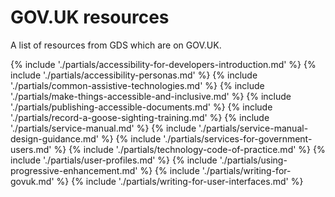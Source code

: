 # GOV.UK resources

A list of resources from GDS which are on GOV.UK.

{% include './partials/accessibility-for-developers-introduction.md' %}
{% include './partials/accessibility-personas.md' %}
{% include './partials/common-assistive-technologies.md' %}
{% include './partials/make-things-accessible-and-inclusive.md' %}
{% include './partials/publishing-accessible-documents.md' %}
{% include './partials/record-a-goose-sighting-training.md' %}
{% include './partials/service-manual.md' %}
{% include './partials/service-manual-design-guidance.md' %}
{% include './partials/services-for-government-users.md' %}
{% include './partials/technology-code-of-practice.md' %}
{% include './partials/user-profiles.md' %}
{% include './partials/using-progressive-enhancement.md' %}
{% include './partials/writing-for-govuk.md' %}
{% include './partials/writing-for-user-interfaces.md' %}
